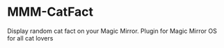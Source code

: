 # MMM-CatFact

Display random cat fact on your Magic Mirror. Plugin for Magic Mirror OS for all cat lovers
